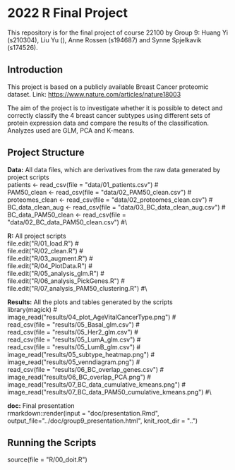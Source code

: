 # 2022 R Final Project
This repository is for the final project of course 22100 by Group 9:
Huang Yi (s210304), 
Liu Yu (), 
Anne Rossen (s194687) and
Synne Spjelkavik (s174526).

## Introduction 
This project is based on a publicly available Breast Cancer proteomic dataset. Link: https://www.nature.com/articles/nature18003

The aim of the project is to investigate whether it is possible to detect and correctly classify the 4 breast cancer subtypes using different sets of protein expression data and compare the results of the classification. Analyzes used are GLM, PCA and K-means.


## Project Structure
**Data:**
All data files, which are derivatives from the raw data generated by project scripts\
patients            <- read_csv(file = "data/01_patients.csv") #\
PAM50_clean         <- read_csv(file = "data/02_PAM50_clean.csv") #\
proteomes_clean     <- read_csv(file = "data/02_proteomes_clean.csv") #\
BC_data_clean_aug   <- read_csv(file = "data/03_BC_data_clean_aug.csv") #\
BC_data_PAM50_clean <- read_csv(file = "data/02_BC_data_PAM50_clean.csv") #\

**R:**
All project scripts\
file.edit("R/01_load.R") #\
file.edit("R/02_clean.R") #\
file.edit("R/03_augment.R") #\
file.edit("R/04_PlotData.R") #\
file.edit("R/05_analysis_glm.R") #\
file.edit("R/06_analysis_PickGenes.R") #\
file.edit("R/07_analysis_PAM50_clustering.R") #\

**Results:**
All the plots and tables generated by the scripts\
library(magick) #\
image_read("results/04_plot_AgeVitalCancerType.png") #\
read_csv(file = "results/05_Basal_glm.csv") #\
read_csv(file = "results/05_Her2_glm.csv") #\
read_csv(file = "results/05_LumA_glm.csv") #\
read_csv(file = "results/05_LumB_glm.csv") #\
image_read("results/05_subtype_heatmap.png") #\
image_read("results/05_venndiagram.png") #\
read_csv(file = "results/06_BC_overlap_genes.csv") #\
image_read("results/06_BC_overlap_PCA.png") #\
image_read("results/07_BC_data_cumulative_kmeans.png") #\
image_read("results/07_BC_data_PAM50_cumulative_kmeans.png") #\

**doc:**
Final presentation\
rmarkdown::render(input = "doc/presentation.Rmd",
                  output_file="../doc/group9_presentation.html", 
                  knit_root_dir = "..")


## Running the Scripts
source(file = "R/00_doit.R")

